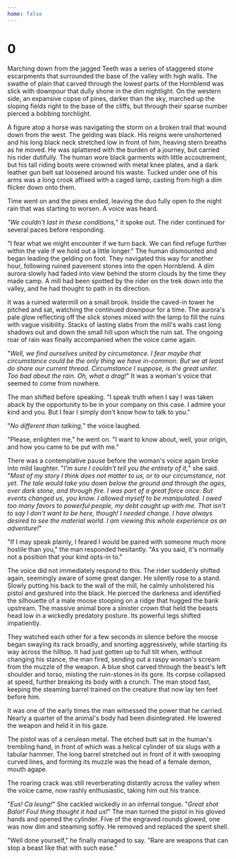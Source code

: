```yaml
---
home: false
---
```


# 0

Marching down from the jagged Teeth was a series of staggered stone escarpments that surrounded the base of the valley with high walls. The swathe of plain that carved through the lowest parts of the Hornblend was slick with downpour that dully shone in the dim nightlight. On the western side, an expansive copse of pines, darker than the sky, marched up the sloping fields right to the base of the cliffs, but through their sparse number pierced a bobbing torchlight.

A figure atop a horse was navigating the storm on a broken trail that wound down from the west. The gelding was black. His reigns were unshortened and his long black neck stretched low in front of him, heaving stern breaths as he moved. He was splattered with the burden of a journey, but carried his rider dutifully. The human wore black garments with little accoutrement, but his tall riding boots were crowned with metal knee plates, and a dark leather gun belt sat loosened around his waste. Tucked under one of his arms was a long crook affixed with a caged lamp, casting from high a dim flicker down onto them.

Time went on and the pines ended, leaving the duo fully open to the night rain that was starting to worsen. A voice was heard.

*"We couldn't last in these conditions,*" it spoke out. The rider continued for several paces before responding.

"I fear what we might encounter if we turn back. We can find refuge further within the vale if we hold out a little longer." The human dismounted and began leading the gelding on foot. They navigated this way for another hour, following ruined pavement stones into the open Hornblend. A dim aurora slowly had faded into view behind the storm clouds by the time they made camp. A mill had been spotted by the rider on the trek down into the valley, and he had thought to path in its direction.

It was a ruined watermill on a small brook. Inside the caved-in tower he pitched and sat, watching the continued downpour for a time. The aurora's pale glow reflecting off the slick stones mixed with the lamp to fill the ruins with vague visibility. Stacks of lasting slabs from the mill's walls cast long shadows out and down the small hill upon which the ruin sat. The ongoing roar of rain was finally accompanied when the voice came again. 

"*Well, we find ourselves united by circumstance. I fear maybe that circumstance could be the only thing we have in-common. But we at least do share our current thread. Circumstance I suppose, is the great uniter. Too bad about the rain. Oh, what a drag!*" It was a woman's voice that seemed to come from nowhere.

The man shifted before speaking. "I speak truth when I say I was taken aback by the opportunity to be in your company on this case. I admire your kind and you. But I fear I simply don't know how to talk to you."

"*No different than talking,*" the voice laughed.

"Please, enlighten me," he went on. "I want to know about, well, your origin, and how you came to be put with me."

There was a contemplative pause before the woman's voice again broke into mild laughter. "*I'm sure I couldn't tell you the entirety of it,*" she said. "*Most of my story I think does not matter to us, or to our circumstance, not yet. The tale would take you down below the ground and through the ages, over dark stone, and through fire. I was part of a great force once. But events changed us, you know. I allowed myself to be manipulated. I owed too many favors to powerful people, my debt caught up with me. That isn't to say I don't want to be here, though! I needed change. I have always desired to see the material world. I am viewing this whole experience as an adventure!*"

"If I may speak plainly, I feared I would be paired with someone much more hostile than you," the man responded hesitantly. "As you said, it's normally not a position that your kind opts-in to."

The voice did not immediately respond to this. The rider suddenly shifted again, seemingly aware of some great danger. He silently rose to a stand. Slowly putting his back to the wall of the mill, he calmly unholstered his pistol and gestured into the black. He pierced the darkness and identified the silhouette of a male moose stooping on a ridge that hugged the bank upstream. The massive animal bore a sinister crown that held the beasts head low in a wickedly predatory posture. Its powerful legs shifted impatiently.

They watched each other for a few seconds in silence before the moose began swaying its rack broadly, and snorting aggressively, while starting its way across the hilltop. It had just gotten up to full tilt when, without changing his stance, the man fired, sending out a raspy woman's scream from the muzzle of the weapon. A blue shot carved through the beast's left shoulder and torso, misting the ruin-stones in its gore. Its corpse collapsed at speed, further breaking its body with a crunch. The man stood fast, keeping the steaming barrel trained on the creature that now lay ten feet before him.

It was one of the early times the man witnessed the power that he carried. Nearly a quarter of the animal's body had been disintegrated. He lowered the weapon and held it in his gaze. 

The pistol was of a cerulean metal. The etched butt sat in the human's trembling hand, in front of which was a helical cylinder of six slugs with a tabular hammer. The long barrel stretched out in front of it with swooping curved lines, and forming its muzzle was the head of a female demon, mouth agape.

The roaring crack was still reverberating distantly across the valley when the voice came, now rashly enthusiastic, taking him out his trance.

"*Eus! Ca leung!*" She cackled wickedly in an infernal tongue. "*Great shot Balor! Foul thing thought it had us!*" The man turned the pistol in his gloved hands and opened the cylinder. Five of the engraved rounds glowed, one was now dim and steaming softly. He removed and replaced the spent shell.

"Well done yourself," he finally managed to say. "Rare are weapons that can stop a beast like that with such ease."